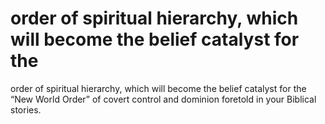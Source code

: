 # order of spiritual hierarchy, which will become the belief catalyst for the

order of spiritual hierarchy, which will become the belief catalyst for the
“New World Order” of covert control and dominion foretold in your Biblical
stories.